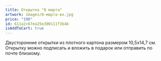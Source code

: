 ```yaml
---
title: Открытка "8 марта"
artwork: images/8-марта-вк.jpg
price: "100"
id: 611a2c67ea25e300111f3b4b
isAddToCart: true
---
```

Двусторонние открытки из плотного картона размером 10,5х14,7 см. Открытку можно подписать и вложить в подарок или отправить по почте близкому.